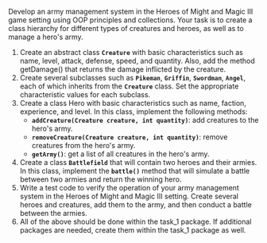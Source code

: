 Develop an army management system in the Heroes of Might and Magic III game setting using OOP principles and collections. Your task is to create a class hierarchy for different types of creatures and heroes, as well as to manage a hero's army.

1. Create an abstract class **`Creature`** with basic characteristics such as name, level, attack, defense, speed, and quantity. Also, add the method getDamage() that returns the damage inflicted by the creature.
2. Create several subclasses such as **`Pikeman`**, **`Griffin`**, **`Swordman`**, **`Angel`**, each of which inherits from the **`Creature`** class. Set the appropriate characteristic values for each subclass.
3. Create a class Hero with basic characteristics such as name, faction, experience, and level. In this class, implement the following methods:
    - **`addCreature(Creature creature, int quantity)`**: add creatures to the hero's army.
    - **`removeCreature(Creature creature, int quantity)`**: remove creatures from the hero's army.
    - **`getArmy()`**: get a list of all creatures in the hero's army.
4. Create a class **`Battlefield`** that will contain two heroes and their armies. In this class, implement the **`battle()`** method that will simulate a battle between two armies and return the winning hero.
5. Write a test code to verify the operation of your army management system in the Heroes of Might and Magic III setting. Create several heroes and creatures, add them to the army, and then conduct a battle between the armies.
6. All of the above should be done within the task_1 package. If additional packages are needed, create them within the task_1 package as well.
